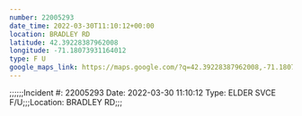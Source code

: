 ```yaml
---
number: 22005293
date_time: 2022-03-30T11:10:12+00:00
location: BRADLEY RD
latitude: 42.39228387962008
longitude: -71.18073931164012
type: F U
google_maps_link: https://maps.google.com/?q=42.39228387962008,-71.18073931164012
---
```


;;;;;;Incident #: 22005293   Date: 2022-03-30 11:10:12   Type: ELDER SVCE F/U;;;Location: BRADLEY RD;;;

